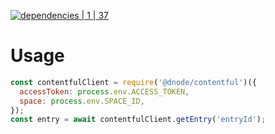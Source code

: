 [![dependencies | 1 | 37](https://img.shields.io/badge/dependencies-1%20|%2037-blue.svg)](DEPENDENCIES.md)

# Usage

```javascript
const contentfulClient = require('@dnode/contentful')({
  accessToken: process.env.ACCESS_TOKEN,
  space: process.env.SPACE_ID,
});
const entry = await contentfulClient.getEntry('entryId');
```
